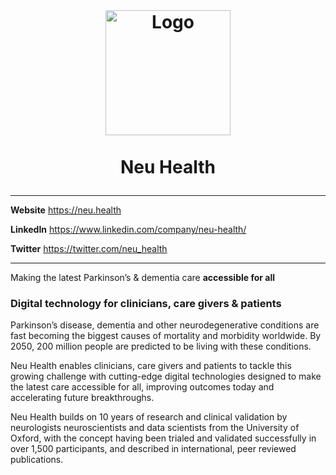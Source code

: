 <!-- LOGO -->
<br />
<h1>
<p align="center">
  <img src="https://user-images.githubusercontent.com/44016070/222289278-6e3f911c-3318-48f4-9efa-68f23c88cb15.png" width="200px" height="200px" alt="Logo">
  <br/>
  <br>Neu Health
</p>
</h1>

---
**Website** https://neu.health

**LinkedIn** https://www.linkedin.com/company/neu-health/

**Twitter** https://twitter.com/neu_health

---

Making the latest  Parkinson’s &amp; dementia care <strong>accessible for all</strong></span>

### Digital technology for clinicians, care givers & patients

Parkinson’s disease, dementia and other neurodegenerative conditions are fast becoming the biggest causes of mortality and morbidity worldwide. By 2050, 200 million people are predicted to be living with these conditions.

Neu Health enables clinicians, care givers and patients to tackle this growing challenge with cutting-edge digital technologies designed to make the latest care accessible for all, improving outcomes today and accelerating future breakthroughs.

Neu Health builds on 10 years of research and clinical validation by neurologists neuroscientists and data scientists from the University of Oxford, with the concept having been trialed and validated successfully in over 1,500 participants, and described in international, peer reviewed publications.
